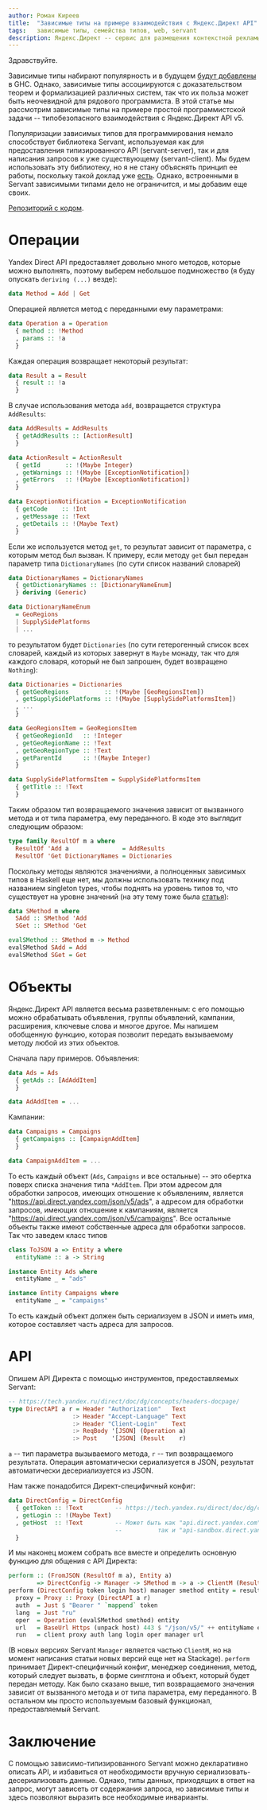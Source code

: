 ```yaml
---
author: Роман Киреев
title:  "Зависимые типы на примере взаимодействия с Яндекс.Директ API"
tags:   зависимые типы, семейства типов, web, servant
description: Яндекс.Директ -- сервис для размещения контекстной рекламы
---
```


Здравствуйте.

Зависимые типы набирают популярность и в будущем [будут добавлены](https://typesandkinds.wordpress.com/2016/07/24/dependent-types-in-haskell-progress-report) в GHC. Однако, зависимые типы ассоциируются с доказательством теорем и формализацией различных систем, так что их польза может быть неочевидной для рядового программиста. В этой статье мы рассмотрим зависимые типы на примере простой программистской задачи -- типобезопасного взаимодействия с Яндекс.Директ API v5.

Популяризации зависимых типов для программирования немало способствует библиотека Servant, используемая как для предоставления типизированного API (servant-server), так и для написания запросов к уже существующему (servant-client). Мы будем использовать эту библиотеку, но я не стану объяснять принцип ее работы, поскольку такой доклад уже [есть](https://ruhaskell.org/posts/talks/2016/04/05/better-services-with-servant.html). Однако, встроенными в Servant зависимыми типами дело не ограничится, и мы добавим еще своих.

[Репозиторий с кодом](https://github.com/effectfully/yandex-direct).

# Операции

Yandex Direct API предоставляет довольно много методов, которые можно выполнять, поэтому выберем небольшое подмножество (я буду опускать `deriving (...)` везде):

```haskell
data Method = Add | Get
```

Операцией является метод с переданными ему параметрами:

```haskell
data Operation a = Operation
  { method :: !Method
  , params :: !a
  }
```

Каждая операция возвращает некоторый результат:

```haskell
data Result a = Result
  { result :: !a
  }
```

В случае использования метода `add`, возвращается структура `AddResults`:

```haskell
data AddResults = AddResults
  { getAddResults :: [ActionResult]
  }

data ActionResult = ActionResult
  { getId       :: !(Maybe Integer)
  , getWarnings :: !(Maybe [ExceptionNotification])
  , getErrors   :: !(Maybe [ExceptionNotification])
  }

data ExceptionNotification = ExceptionNotification
  { getCode    :: !Int
  , getMessage :: !Text
  , getDetails :: !(Maybe Text)
  }
```

Если же используется метод `get`, то результат зависит от параметра, с которым метод был вызван. К примеру, если методу `get` был передан параметр типа `DictionaryNames` (по сути список названий словарей)

```haskell
data DictionaryNames = DictionaryNames
  { getDictionaryNames :: [DictionaryNameEnum]
  } deriving (Generic)

data DictionaryNameEnum
  = GeoRegions
  | SupplySidePlatforms
  | ...
```
  
то результатом будет `Dictionaries` (по сути гетерогенный список всех словарей, каждый из которых завернут в `Maybe` монаду, так что для каждого словаря, который не был запрошен, будет возвращено `Nothing`):

```haskell
data Dictionaries = Dictionaries
  { getGeoRegions          :: !(Maybe [GeoRegionsItem])
  , getSupplySidePlatforms :: !(Maybe [SupplySidePlatformsItem])
  , ...
  }

data GeoRegionsItem = GeoRegionsItem
  { getGeoRegionId   :: !Integer
  , getGeoRegionName :: !Text
  , getGeoRegionType :: !Text
  , getParentId      :: !(Maybe Integer)
  }

data SupplySidePlatformsItem = SupplySidePlatformsItem
  { getTitle :: !Text
  }
```

Таким образом тип возвращаемого значения зависит от вызванного метода и от типа параметра, ему переданного. В коде это выглядит следующим образом:

```haskell
type family ResultOf m a where
  ResultOf 'Add a               = AddResults
  ResultOf 'Get DictionaryNames = Dictionaries
```

Поскольку методы являются значениями, а полноценных зависимых типов в Haskell еще нет, мы должны использовать технику под названием singleton types, чтобы поднять на уровень типов то, что существует на уровне значений (на эту тему тоже была [статья](https://ruhaskell.org/posts/theory/2016/01/06/serialization-with-deptypes.html)):

```haskell
data SMethod m where
  SAdd :: SMethod 'Add
  SGet :: SMethod 'Get

evalSMethod :: SMethod m -> Method
evalSMethod SAdd = Add
evalSMethod SGet = Get
```

# Объекты

Яндекс.Директ API является весьма разветвленным: с его помощью можно обрабатывать объявления, группы объявлений, кампании, расширения, ключевые слова и многое другое. Мы напишем обобщенную функцию, которая позволит передать вызываемому методу любой из этих объектов.

Сначала пару примеров. Объявления:

```haskell
data Ads = Ads
  { getAds :: [AdAddItem]
  }

data AdAddItem = ...
```

Кампании:

```haskell
data Campaigns = Campaigns
  { getCampaigns :: [CampaignAddItem]
  }

data CampaignAddItem = ...
```

То есть каждый объект (`Ads`, `Campaigns` и все остальные) -- это обертка поверх списка значения типа `*AddItem`. При этом адресом для обработки запросов, имеющих отношение к объявлениям, является "https://api.direct.yandex.com/json/v5/ads", а адресом для обработки запросов, имеющих отношение к кампаниям, является "https://api.direct.yandex.com/json/v5/campaigns". Все остальные объекты также имеют собственные адреса для обработки запросов. Так что заведем класс типов

```haskell
class ToJSON a => Entity a where
  entityName :: a -> String

instance Entity Ads where
  entityName _ = "ads"

instance Entity Campaigns where
  entityName _ = "campaigns"
```

То есть каждый объект должен быть сериализуем в JSON и иметь имя, которое составляет часть адреса для запросов.

# API

Опишем API Директа с помощью инструментов, предоставляемых Servant:

```haskell
-- https://tech.yandex.ru/direct/doc/dg/concepts/headers-docpage/
type DirectAPI a r = Header "Authorization"   Text
                  :> Header "Accept-Language" Text
                  :> Header "Client-Login"    Text
                  :> ReqBody '[JSON] (Operation a)
                  :> Post    '[JSON] (Result    r)
```

`a` -- тип параметра вызываемого метода, `r` -- тип возвращаемого результата. Операция автоматически сериализуется в JSON, результат автоматически десериализуется из JSON.

Нам также понадобится Директ-специфичный конфиг:

```haskell
data DirectConfig = DirectConfig
  { getToken :: !Text         -- https://tech.yandex.ru/direct/doc/dg/concepts/auth-token-docpage/
  , getLogin :: !(Maybe Text)
  , getHost  :: !Text         -- Может быть как "api.direct.yandex.com",
                              --          так и "api-sandbox.direct.yandex.com"
  }                  
```

И мы наконец можем собрать все вместе и определить основную функцию для общения с API Директа:
  
```haskell
perform :: (FromJSON (ResultOf m a), Entity a)
        => DirectConfig -> Manager -> SMethod m -> a -> ClientM (ResultOf m a)
perform (DirectConfig token login host) manager smethod entity = result <$> run where
  proxy = Proxy :: Proxy (DirectAPI a r)
  auth  = Just $ "Bearer " `mappend` token
  lang  = Just "ru"
  oper  = Operation (evalSMethod smethod) entity
  url   = BaseUrl Https (unpack host) 443 $ "/json/v5/" ++ entityName entity
  run   = client proxy auth lang login oper manager url
```

(В новых версиях Servant `Manager` является частью `ClientM`, но на момент написания статьи новых версий еще нет на Stackage). `perform` принимает Директ-специфичный конфиг, менеджер соединения, метод, который следует вызвать, в форме синглтона и объект, который будет передан методу. Как было сказано выше, тип возвращаемого значения зависит от вызванного метода и от типа параметра, ему переданного. В остальном мы просто используемым базовый функционал, предоставляемый Servant.

# Заключение

С помощью зависимо-типизированного Servant можно декларативно описать API, и избавиться от необходимости вручную сериализовать-десериализовать данные. Однако, типы данных, приходящих в ответ на запрос, могут зависеть от содержания запроса, но зависимые типы и здесь позволяют выразить все необходимые инварианты.
